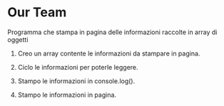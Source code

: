 Our Team
===
Programma che stampa in pagina delle informazioni raccolte in array di oggetti

1. Creo un array contente le informazioni da stampare in pagina.

2. Ciclo le informazioni per poterle leggere.

3. Stampo le informazioni in console.log().

4. Stampo le informazioni in pagina.

